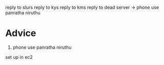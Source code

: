 reply to slurs
reply to kys
reply to kms
reply to dead server -> phone use panratha niruthu

# Advice
1. phone use panratha niruthu


set up in ec2
